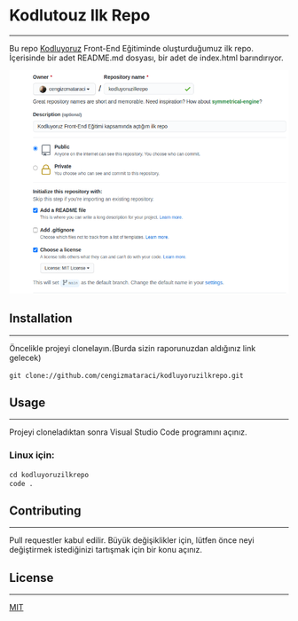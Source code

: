 # Kodlutouz Ilk Repo
----
Bu repo [Kodluyoruz](Kodluyoruz.org) Front-End Eğitiminde oluşturduğumuz ilk repo. İçerisinde bir adet README.md dosyası, bir adet de index.html barındırıyor.

![](https://raw.githubusercontent.com/Kodluyoruz/taskforce/main/git/odev1/figures/github.png)

## Installation
----
Öncelikle projeyi clonelayın.(Burda sizin raporunuzdan aldığınız link gelecek)


`git clone://github.com/cengizmataraci/kodluyoruzilkrepo.git` 

## Usage
----
Projeyi cloneladıktan sonra Visual Studio Code programını açınız.

### Linux için:

```
cd kodluyoruzilkrepo
code .
``` 

## Contributing
----
Pull requestler kabul edilir. Büyük değişiklikler için, lütfen önce neyi değiştirmek istediğinizi tartışmak için bir konu açınız.

## License
----
[MIT](https://choosealicense.com/licenses/mit/)